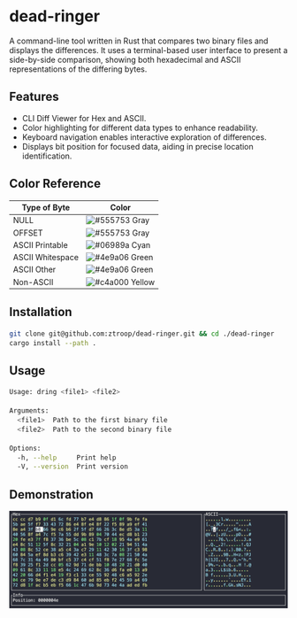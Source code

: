 # dead-ringer

A command-line tool written in Rust that compares two binary files and displays the differences. It uses a terminal-based user interface to present a side-by-side comparison, showing both hexadecimal and ASCII representations of the differing bytes.

## Features

- CLI Diff Viewer for Hex and ASCII.
- Color highlighting for different data types to enhance readability.
- Keyboard navigation enables interactive exploration of differences.
- Displays bit position for focused data, aiding in precise location identification.

## Color Reference

|Type of Byte|Color|
|---|---|
|NULL|![#555753](https://placehold.co/10x10/555753/555753.png) Gray|
|OFFSET|![#555753](https://placehold.co/10x10/555753/555753.png) Gray|
|ASCII Printable|![#06989a](https://placehold.co/10x10/06989a/06989a.png) Cyan|
|ASCII Whitespace|![#4e9a06](https://placehold.co/10x10/4e9a06/4e9a06.png) Green|
|ASCII Other|![#4e9a06](https://placehold.co/10x10/4e9a06/4e9a06.png) Green|
|Non-ASCII|![#c4a000](https://placehold.co/10x10/c4a000/c4a000.png) Yellow|

## Installation

```sh
git clone git@github.com:ztroop/dead-ringer.git && cd ./dead-ringer
cargo install --path .
```

## Usage

```sh
Usage: dring <file1> <file2>

Arguments:
  <file1>  Path to the first binary file
  <file2>  Path to the second binary file

Options:
  -h, --help     Print help
  -V, --version  Print version
```

## Demonstration

![demo](./assets/demo.png)